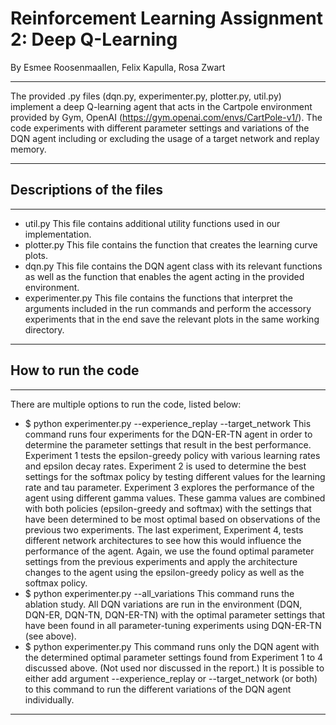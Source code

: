 # Reinforcement Learning Assignment 2: Deep Q-Learning
By Esmee Roosenmaallen, Felix Kapulla, Rosa Zwart
*** 
The provided .py files (dqn.py, experimenter.py, plotter.py, util.py) implement a deep Q-learning agent that acts in the Cartpole environment provided by Gym, OpenAI (https://gym.openai.com/envs/CartPole-v1/). The code experiments with different parameter settings and variations of the DQN agent including or excluding the usage of a target network and replay memory.
***

## Descriptions of the files
***
* util.py           This file contains additional utility functions used in our implementation.
* plotter.py        This file contains the function that creates the learning curve plots.
* dqn.py            This file contains the DQN agent class with its relevant functions as well as the function that enables the agent acting in the provided environment.   
* experimenter.py   This file contains the functions that interpret the arguments included in the run commands and perform the accessory experiments that in the end save the relevant plots in the same working directory.
***

## How to run the code
***
There are multiple options to run the code, listed below:
* $ python experimenter.py --experience_replay --target_network         This command runs four experiments for the DQN-ER-TN agent in order to determine the parameter settings that result in the best performance. Experiment 1 tests the epsilon-greedy policy with various learning rates and epsilon decay rates. Experiment 2 is used to determine the best settings for the softmax policy by testing different values for the learning rate and tau parameter. Experiment 3 explores the performance of the agent using different gamma values. These gamma values are combined with both policies (epsilon-greedy and softmax) with the settings that have been determined to be most optimal based on observations of the previous two experiments. The last experiment, Experiment 4, tests different network architectures to see how this would influence the performance of the agent. Again, we use the found optimal parameter settings from the previous experiments and apply the architecture changes to the agent using the epsilon-greedy policy as well as the softmax policy. 
* $ python experimenter.py --all_variations         This command runs the ablation study. All DQN variations are run in the environment (DQN, DQN-ER, DQN-TN, DQN-ER-TN) with the optimal parameter settings that have been found in all parameter-tuning experiments using DQN-ER-TN (see above). 
* $ python experimenter.py         This command runs only the DQN agent with the determined optimal parameter settings found from Experiment 1 to 4 discussed above. (Not used nor discussed in the report.) It is possible to either add argument --experience_replay or --target_network (or both) to this command to run the different variations of the DQN agent individually.
***
